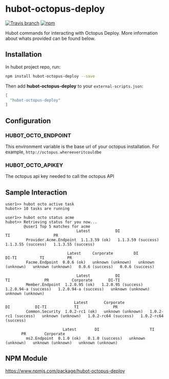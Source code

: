 hubot-octopus-deploy
======================

[![Travis branch](https://img.shields.io/travis/brentm5/hubot-octopus-deploy/master.svg?style=flat-square)](https://github.com/brentm5/hubot-octopus-deploy) [![npm](https://img.shields.io/npm/v/hubot-octopus-deploy.svg?style=flat-square)](https://www.npmjs.com/package/hubot-octopus-deploy)


Hubot commands for interacting with Octopus Deploy.  More information about whats provided can be found below.


## Installation

In hubot project repo, run:

```bash
npm install hubot-octopus-deploy --save
```

Then add **hubot-octopus-deploy** to your `external-scripts.json`:

```json
[
  "hubot-octopus-deploy"
]
```


## Configuration

### HUBOT_OCTO_ENDPOINT

This environment variable is the base url of your octopus installation. For example, `http://octopus.whereeveritcouldbe`

### HUBOT_OCTO_APIKEY

The octopus api key needed to call the octopus API


## Sample Interaction

```
user1>> hubot octo active task
hubot>> 10 tasks are running
```

```
user1>> hubot octo status acme
hubot>> Retrieving status for you now...
        @user1 Top 5 matches for acme
                               Latest           DI                    TI                   PR            
         Provider.Acme.Endpoint  1.1.3.59 (ok)   1.1.3.59 (success)   1.1.3.55 (success)   1.1.3.55 (success)
         
                           Latest     Corporate         DI          DI-TI          TI          PR      
         Facme.Endpoint  0.0.6 (ok)   unknown (unknown)   unknown (unknown)   unknown (unknown)   0.0.6 (success)   0.0.6 (success) 
         
                               Latest           DI              TI               PR          Corporate       DI-TI      
         Member.Endpoint  1.2.0.95 (ok)   1.2.0.95 (success)   1.2.0.94-a (success)   1.2.0.94-a (success)   unknown (unknown)   unknown (unknown) 
         
                              Latest       Corporate          DI           DI-TI            TI               PR         
         Common.Security  1.0.2-rc1 (ok)   unknown (unknown)   1.0.2-rc1 (success)   unknown (unknown)   1.0.2-rc64 (success)   1.0.2-rc64 (success) 
         
                         Latest        DI                      TI            PR        Corporate    
         ms2.Endpoint  0.1.0 (ok)   0.1.0 (success)   unknown (unknown)   unknown (unknown)   unknown (unknown) 
```


## NPM Module

https://www.npmjs.com/package/hubot-octopus-deploy
